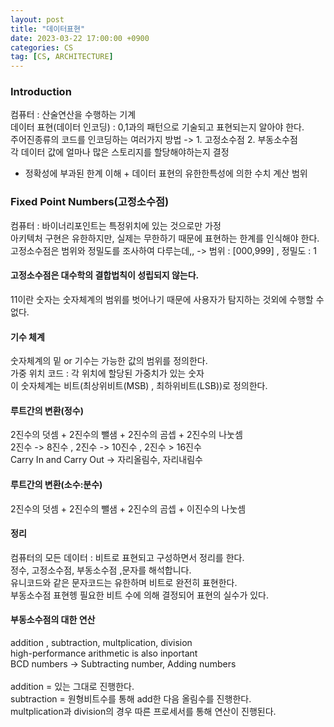 ```yaml
---
layout: post
title: "데이터표현"
date: 2023-03-22 17:00:00 +0900
categories: CS
tag: [CS, ARCHITECTURE]
---
```


### Introduction
컴퓨터 : 산술연산을 수행하는 기계<br>
데이터 표현(데이터 인코딩) : 0,1과의 패턴으로 기술되고 표현되는지 알아야 한다. <br>
주어진종류의 코드를 인코딩하는 여러가지 방법 -> 1. 고정소수점 2. 부동소수점<br>
각 데이터 값에 얼마나 많은 스토리지를 할당해야하는지 결정 <br>
 + 정확성에 부과된 한계 이해 + 데이터 표현의 유한한특성에 의한 수치 계산 범위

### Fixed Point Numbers(고정소수점)
컴퓨터 : 바이너리포인트는 특정위치에 있는 것으로만 가정<br>
아키텍처 구현은 유한하지만, 실제는 무한하기 때문에 표현하는 한계를 인식해야 한다. <br>
고정소수점은 범위와 정밀도를 조사하여 다루는데,, -> 범위 : [000,999] , 정밀도 : 1 <br>

#### 고정소수점은 대수학의 결합법칙이 성립되지 않는다.
11이란 숫자는 숫자체계의 범위를 벗어나기 때문에 사용자가 탐지하는 것외에 수행할 수 없다.

#### 기수 체계
숫자체계의 밑 or 기수는 가능한 값의 범위를 정의한다. <br>
가중 위치 코드 : 각 위치에 할당된 가중치가 있는 숫자 <br>
이 숫자체계는 비트(최상위비트(MSB) , 최하위비트(LSB))로 정의한다.<br>

#### 루트간의 변환(정수)
2진수의 덧셈 + 2진수의 뺄샘 + 2진수의 곰셉 + 2진수의 나눗셈 <br>
2진수 -> 8진수 , 2진수 -> 10진수 , 2진수 > 16진수 <br>
Carry In and Carry Out -> 자리올림수, 자리내림수
 
#### 루트간의 변환(소수:분수)
2진수의 덧셈 + 2진수의 뺄샘 + 2진수의 곰셉 + 이진수의 나눗셈 <br>

#### 정리
컴퓨터의 모든 데이터 : 비트로 표현되고 구성하면서 정리를 한다. <br>
정수, 고정소수점, 부동소수점 ,문자를 해석합니다. <br>
유니코드와 같은 문자코드는 유한하며 비트로 완전히  표현한다. <br>
부동소수점 표현헹 필요한 비트 수에 의해 결정되어 표현의 실수가 있다. <br>

#### 부동소수점의 대한 연산
addition , subtraction, multplication, division <br>
high-performance arithmetic is also inportant<br>
BCD numbers -> Subtracting number, Adding numbers<br>
<br>
addition = 있는 그대로 진행한다. <br>
subtraction = 원형비트수를 통해 add한 다음 올림수를 진행한다. <br>
multplication과 division의 경우 따른 프로세서를 통해 연산이 진행된다. <br>



